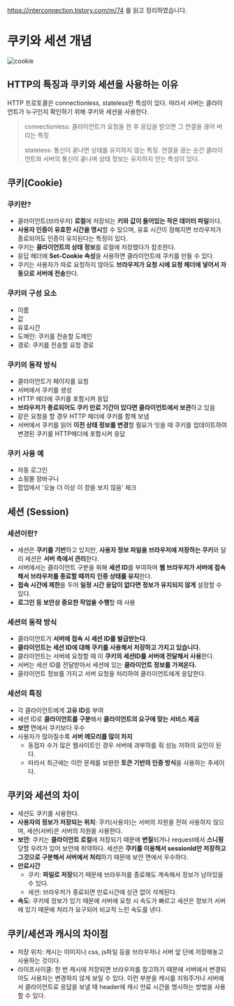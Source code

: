 https://interconnection.tistory.com/m/74 를 읽고 정리하였습니다.



# 쿠키와 세션 개념

![cookie](https://img1.daumcdn.net/thumb/R1280x0/?scode=mtistory2&fname=https%3A%2F%2Fblog.kakaocdn.net%2Fdn%2FbetTb6%2FbtqxVesqYq0%2FsUO2b5dpKqVuR261lNZBKk%2Fimg.png)



## HTTP의 특징과 쿠키와 세션을 사용하는 이유

HTTP 프로토콜은 connectionless, stateless한 특성이 있다. 따라서 서버는 클라이언트가 누구인지 확인하기 위해 쿠키와 세션을 사용한다.

> connectionless: 클라이언트가 요청을 한 후 응답을 받으면 그 연결을 끊어 버리는 특징
>
> stateless: 통신이 끝나면 상태를 유지하지 않는 특징. 연결을 끊는 순간 클라이언트와 서버의 통신이 끝나며 상태 정보는 유지하지 안는 특성이 있다.



## 쿠키(Cookie)

### 쿠키란?

- 클라이언트(브라우저) **로컬**에 저장되는 **키와 값이 들어있는 작은 데이터 파일**이다. 
- **사용자 인증이 유효한 시간을 명시**할 수 있으며, 유효 시간이 정해지면 브라우저가 종료되어도 인증이 유지된다는 특징이 있다.
- 쿠키는 **클라이언트의 상태 정보**를 로컬에 저장했다가 참조한다.
- 응답 헤더에 **Set-Cookie 속성**을 사용하면 클라이언트에 쿠키를 만들 수 있다.
- 쿠키는 사용자가 따로 요청하지 않아도 **브라우저가 요청 시에 요청 헤더에 넣어서 자동으로 서버에 전송**한다.

### 쿠키의 구성 요소

- 이름
- 값
- 유효시간
- 도메인: 쿠키를 전송할 도메인
- 경로: 쿠키를 전송할 요청 경로

### 쿠키의 동작 방식

- 클라이언트가 페이지를 요청
- 서버에서 쿠키를 생성
- HTTP 헤더에 쿠키를 포함시켜 응답
- **브라우저가 종료되어도 쿠키 만료 기간이 있다면 클라이언트에서 보관**하고 있음
- 같은 요청을 할 경우 HTTP 헤더에 쿠키를 함께 보냄
- 서버에서 쿠키를 읽어 **이전 상태 정보를 변경**할 필요가 잇을 때 쿠키를 업데이트하여 변경된 쿠키를 HTTP헤더에 포함시켜 응답



### 쿠키 사용 예

- 자동 로그인
- 쇼핑몰 장바구니
- 팝업에서 '오늘 더 이상 이 창을 보지 않음' 체크



## 세션 (Session)

### 세션이란?

- 세션은 **쿠키를 기반**하고 있지만, **사용자 정보 파일을 브라우저에 저장하는 쿠키**와 달리 세션은 **서버 측에서 관리**한다.
- 서버에서는 클라이언트 구분을 위해 **세션 ID**를 부여하며 **웹 브라우저가 서버에 접속해서 브라우저를 종료할 때까지** **인증 상태를 유지**한다.
- **접속 시간에 제한**을 두어 **일정 시간 응답이 없다면 정보가 유지되지 않게** 설정할 수 있다.
- **로그인 등 보안상 중요한 작업을 수행**할 때 사용



### 세션의 동작 방식

- 클라이언트가 **서버에 접속 시 세션 ID를 발급받는다**.
- **클라이언트는 세션 ID에 대해 쿠키를 사용해서 저장하고 가지고 있습니다.**
- 클라이언트는 서버에 요청할 때 이 **쿠키의 세션ID를 서버에 전달해서 사용**한다.
- 서버는 세션 ID를 전달받아서 세션에 있는 **클라이언트 정보를 가져온다.**
- 클라이언트 정보를 가지고 서버 요청을 처리하여 클라이언트에게 응답한다.



### 세션의 특징

- 각 클라이언트에게 **고유 ID**를 부여
- 세션 ID로 **클라이언트를 구분**해서 **클라이언트의 요구에 맞는 서비스 제공**
- **보안** 면에서 쿠키보다 우수
- 사용자가 많아질수록 **서버 메모리를 많이 차지**
  - 동접자 수가 많은 웹사이트인 경우 서버에 과부하를 줘 성능 저하의 요인이 된다.
  - 따라서 최근에는 이런 문제를 보완한 **토큰 기반의 인증 방식**을 사용하는 추세이다.



## 쿠키와 세션의 차이

- 세션도 쿠키를 사용한다.
- **사용자의 정보가 저장되는 위치**: 쿠키(사용자)는 서버의 자원을 전혀 사용하지 않으며, 세션(서버)은 서버의 자원을 사용한다.
- **보안**: 쿠키는 **클라이언트 로컬**에 저장되기 때문에 **변질**되거나 request에서 **스니핑** 당할 우려가 있어 보안에 취약하다. 세션은 **쿠키를 이용해서 sessionId만 저장하고 그것으로 구분해서 서버에서 처리**하기 때문에 보안 면에서 우수하다.
- **만료시간**
  - 쿠키: **파일로 저장**되기 때문에 브라우저를 종료해도 계속해서 정보가 남아있을 수 있다.
  - 세션: 브라우저가 종료되면 만료시간에 상관 없이 삭제된다.
- **속도**: 쿠키에 정보가 있기 때문에 서버에 요청 시 속도가 빠르고 세션은 정보가 서버에 있기 때문에 처리가 요구되어 비교적 느린 속도를 낸다.



## 쿠키/세션과 캐시의 차이점

- 저장 위치: 캐시는 이미지나 css, js파일 등을 브라우저나 서버 앞 단에 저장해놓고 사용하는 것이다.
- 라이프사이클: 한 번 캐시에 저장되면 브라우저를 참고하기 때문에 서버에서 변경되어도 사용자는 변경하지 않게 보일 수 있다. 이런 부분을 캐시를 지워주거나 서버에서 클라이언트로 응답을 보낼 때 header에 캐시 만료 시간을 명시하는 방법을 사용할 수 있다.

